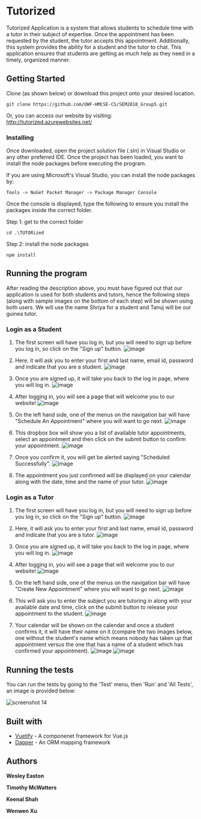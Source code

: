 # Tutorized

Tutorized Application is a system that allows students to schedule time with a tutor in their subject of expertise. Once the appointment has been requested by the student, the tutor accepts this appointment. Additionally, this system provides the ability for a student and the tutor to chat. This application ensures that students are getting as much help as they need in a timely, organized manner.

## Getting Started
Clone (as shown below) or download this project onto your desired location. 

```
git clone https://github.com/UWF-HMCSE-CS/SEM2018_Group5.git
```
Or, you can access our website by visiting:  http://tutorized.azurewebsites.net/

### Installing
Once downloaded, open the project solution file (.sln) in Visual Studio or any other preferred IDE. 
Once the project has been loaded, you want to install the node packages before executing the program. 

If you are using Microsoft's Visual Studio, you can install the node packages by:

```
Tools -> NuGet Packet Manager -> Package Manager Console
```
Once the console is displayed, type the following to ensure you install the packages inside the correct folder. 

Step 1: get to the correct folder
```
cd .\TUTORized
```
Step 2: install the node packages
```
npm install
```

## Running the program
After reading the description above, you must have figured out that our application is used for both students and tutors, hence the following steps (along with sample images on the bottom of each step) will be shown using both users. We will use the name Shriya for a student and Tanuj will be our guinea tutor. 

### Login as a Student
1. The first screen will have you log in, but you will need to sign up before you log in, so click on the "Sign up" button. 
![image](https://user-images.githubusercontent.com/14351534/47764955-b3d33000-dc95-11e8-8d0a-9807be93dbd6.png)


2. Here, it will ask you to enter your first and last name, email id, password and indicate that you are a student. 
![image](https://user-images.githubusercontent.com/14351534/47764999-e67d2880-dc95-11e8-8d29-fc4ffaff3fb4.png)


3. Once you are signed up, it will take you back to the log in page, where you will log in. 
![image](https://user-images.githubusercontent.com/14351534/47765047-19bfb780-dc96-11e8-9897-3b5f034e1d7e.png)


4. After logging in, you will see a page that will welcome you to our website! 
![image](https://user-images.githubusercontent.com/14351534/47765084-3fe55780-dc96-11e8-86a7-62703aac39bf.png)


5. On the left hand side, one of the menus on the navigation bar will have "Schedule An Appointment" where you will want to go next. 
![image](https://user-images.githubusercontent.com/14351534/47765188-c26e1700-dc96-11e8-9e9f-1c17476878a8.png)


6. This dropbox box will show you a list of available tutor appointments, select an appointment and then click on the submit button to confirm your appointment. 
![image](https://user-images.githubusercontent.com/14351534/47765324-6c4da380-dc97-11e8-9def-48bc69400b4e.png)


7. Once you confirm it, you will get be alerted saying "Scheduled Successfully".
![image](https://user-images.githubusercontent.com/14351534/47765376-af0f7b80-dc97-11e8-8b2b-cfd74d6a5752.png)

8. The appointment you just confirmed will be displayed on your calendar along with the date, time and the name of your tutor.
![image](https://user-images.githubusercontent.com/14351534/47765495-39f07600-dc98-11e8-9a9e-9d1eddf4c0b4.png)



### Login as a Tutor
1. The first screen will have you log in, but you will need to sign up before you log in, so click on the "Sign up" button. 
![image](https://user-images.githubusercontent.com/14351534/47764955-b3d33000-dc95-11e8-8d0a-9807be93dbd6.png)


2. Here, it will ask you to enter your first and last name, email id, password and indicate that you are a tutor.
![image](https://user-images.githubusercontent.com/14351534/47765026-044a8d80-dc96-11e8-936a-8f48d4e2bf52.png)


3. Once you are signed up, it will take you back to the log in page, where you will log in. 
![image](https://user-images.githubusercontent.com/14351534/47765059-25ab7980-dc96-11e8-9fd6-34ed23ff57b2.png)


4. After logging in, you will see a page that will welcome you to our website! 
![image](https://user-images.githubusercontent.com/14351534/47765084-3fe55780-dc96-11e8-86a7-62703aac39bf.png)


5. On the left hand side, one of the menus on the navigation bar will have "Create New Appointment" where you will want to go next.
![image](https://user-images.githubusercontent.com/14351534/47765265-1c6edc80-dc97-11e8-91cd-c1b0563ed77b.png)


6. This will ask you to enter the subject you are tutoring in along with your available date and time, click on the submit button to release your appointment to the student. 
![image](https://user-images.githubusercontent.com/14351534/47765531-699f7e00-dc98-11e8-8717-d19fc3909a0d.png)


7. Your calendar will be shown on the calendar and once a student confirms it, it will have their name on it (compare the two images below, one without the student's name which means nobody has taken up that appointment versus the one that has a name of a student which has confirmed your appointment). ![image](https://user-images.githubusercontent.com/14351534/47765583-9fdcfd80-dc98-11e8-8c2d-5530948c9467.png) ![image](https://user-images.githubusercontent.com/14351534/47765604-bc793580-dc98-11e8-990b-2303979f404a.png)



## Running the tests
You can run the tests by going to the 'Test' menu, then 'Run' and 'All Tests', an image is provided below: 

![screenshot 14](https://user-images.githubusercontent.com/14351534/47696360-75297100-dbd4-11e8-8313-ed8b224eff08.png)

## Built with
* [Vuetify](https://vuetifyjs.com/en/) - A componenet framework for Vue.js
* [Dapper](https://dapper-tutorial.net/) - An ORM mapping framework


## Authors

**Wesley Easton**

**Timothy McWatters**

**Keenal Shah**

**Wenwen Xu**


